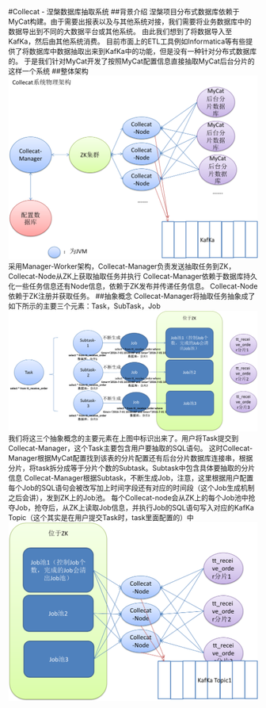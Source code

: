 #Collecat - 涅槃数据库抽取系统
##背景介绍
涅槃项目分布式数据库依赖于MyCat构建。由于需要出报表以及与其他系统对接，我们需要将业务数据库中的数据导出到不同的大数据平台或其他系统。
由此我们想到了将数据导入至KafKa，然后由其他系统消费。
目前市面上的ETL工具例如Informatica等有些提供了将数据库中数据抽取出来到KafKa中的功能，但是没有一种针对分布式数据库的。
于是我们针对MyCat开发了按照MyCat配置信息直接抽取MyCat后台分片的这样一个系统
##整体架构
![架构图](.\document\img\image1.png)
采用Manager-Worker架构，Collecat-Manager负责发送抽取任务到ZK，Collecat-Node从ZK上获取抽取任务并执行
Collecat-Manager依赖于数据库持久化一些任务信息还有Node信息，依赖于ZK发布并传递任务信息。
Collecat-Node依赖于ZK注册并获取任务。
##抽象概念
Collecat-Manager将抽取任务抽象成了如下所示的主要三个元素：Task，SubTask，Job
![Collecat-Manager工作图](.\document\img\image2.png)
我们将这三个抽象概念的主要元素在上图中标识出来了。用户将Task提交到Collecat-Manager，这个Task主要包含用户要抽取的SQL语句。
这时Collecat-Manager根据MyCat配置找到该表的分片配置还有后台分片数据库连接串，根据分片，将task拆分成等于分片个数的Subtask。Subtask中包含具体要抽取的分片信息
Collecat-Manager根据Subtask，不断生成Job，注意，这里根据用户配置每个Job的SQL语句会被改写加上时间字段还有对应的时间段（这个Job生成机制之后会讲），发到ZK上的Job池。
每个Collecat-node会从ZK上的每个Job池中抢夺Job，抢夺后，从ZK上读取Job信息，并执行Job的SQL语句写入对应的KafKa Topic（这个其实是在用户提交Task时，task里面配置的）中
![Collecat-Node工作图](.\document\img\image3.png)